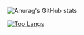 <!--## Hi there 👋


**jennifervercezes/jennifervercezes** is a ✨ _special_ ✨ repository because its `README.md` (this file) appears on your GitHub profile.

Here are some ideas to get you started:

- 🔭 I’m currently working on ...
- 🌱 I’m currently learning ...
- 👯 I’m looking to collaborate on ...
- 🤔 I’m looking for help with ...
- 💬 Ask me about ...
- 📫 How to reach me: ...
- 😄 Pronouns: ...
- ⚡ Fun fact: ...
-->

![Anurag's GitHub stats](https://github-readme-stats.vercel.app/api?username=jennifervercezes&show_icons=true&include_all_commits=true&hide=contribs,prs&rank_icon=github&theme=dracula)

[![Top Langs](https://github-readme-stats.vercel.app/api/top-langs/?username=jennifervercezes&layout=compact&theme=dracula)](https://github.com/anuraghazra/github-readme-stats)

